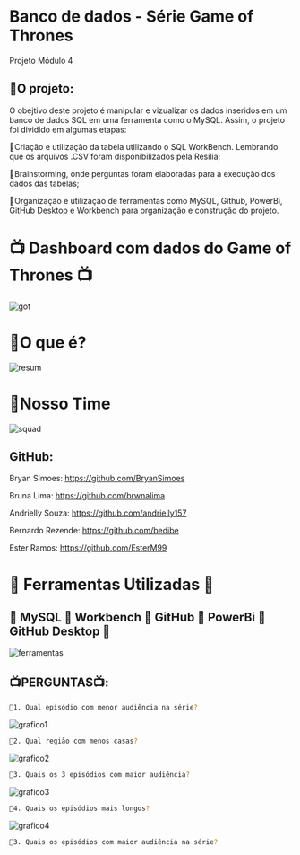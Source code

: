 
# Banco de dados - Série Game of Thrones
 Projeto Módulo 4

## 📜O projeto:

O obejtivo deste projeto é manipular e vizualizar os dados inseridos em um banco de dados SQL em uma ferramenta como o MySQL. Assim, o projeto foi dividido em algumas etapas:

🔹Criação e utilização da tabela utilizando o SQL WorkBench. Lembrando que os arquivos .CSV foram disponibilizados pela Resilia;

🔹Brainstorming, onde perguntas foram elaboradas para a execução dos dados das tabelas;

🔹Organização e utilização de ferramentas como MySQL, Github, PowerBi, GitHub Desktop e Workbench para organização e construção do projeto.

# 📺 Dashboard com dados do Game of Thrones 📺
![got](https://user-images.githubusercontent.com/112557800/212575131-60f9a73b-fe0e-4546-967f-7fe5d9721b02.png)

# 🔹O que é?
![resum](https://user-images.githubusercontent.com/112557800/212575332-888419bb-bf6f-479b-8dd8-88c65edf279e.png)

# 🔹Nosso Time
![squad](https://user-images.githubusercontent.com/112557800/212576525-afad9989-d077-4254-9acf-c0ba6eb4ae93.jpg)

## GitHub:

 Bryan Simoes: https://github.com/BryanSimoes
 
 Bruna Lima: https://github.com/brwnalima
 
 Andrielly Souza: https://github.com/andrielly157
 
 Bernardo Rezende: https://github.com/bedibe
 
 Ester Ramos: https://github.com/EsterM99
 
 # 📜 Ferramentas Utilizadas 📜
 ## 🔹 MySQL 🔹 Workbench 🔹 GitHub 🔹 PowerBi 🔹 GitHub Desktop 🔹
 
![ferramentas](https://user-images.githubusercontent.com/112878619/212577251-ef8a6436-37fd-41c7-8156-03ddc0d28039.png)

## 📺PERGUNTAS📺:

```sh
🔹1. Qual episódio com menor audiência na série?
```
![grafico1](https://user-images.githubusercontent.com/112878619/212578410-0daa486a-ef3e-475c-a556-02e1918dfcd7.jpg)

```sh
🔹2. Qual região com menos casas?
```
![grafico2](https://user-images.githubusercontent.com/112878619/212578464-77b65774-b747-45f5-8f68-735419ec4698.jpg)

```sh
🔹3. Quais os 3 episódios com maior audiência?
```
![grafico3](https://user-images.githubusercontent.com/112878619/212578554-3c77f752-32af-4029-b9ba-e5b5e4f9347f.jpg)
```sh
🔹4. Quais os episódios mais longos?
```
![grafico4](https://user-images.githubusercontent.com/112878619/212578621-a002e163-b862-42ba-b47d-9db92dae6f14.jpg)
```sh
🔹3. Quais os episódios com maior audiência na série?
```


